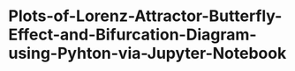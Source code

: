 # Plots-of-Lorenz-Attractor-Butterfly-Effect-and-Bifurcation-Diagram-using-Pyhton-via-Jupyter-Notebook